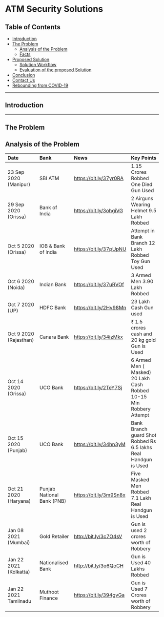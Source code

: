 # ATM Security Solutions

## Table of Contents ##

* [Introduction]()
* [The Problem]()
  * [Analysis of the Problem]()
  * [Facts]()
* [Proposed Solution]()
  * [Solution Workflow]()
  * [Evaluation of the proposed Solution]()
* [Conclusion]()
* [Contact Us]()
* [Rebounding from COVID-19]()

- - - -

## Introduction ##



- - - -

## The Problem ##

## Analysis of the Problem ##

| Date | Bank | News | Key Points |
| :-------------- | :-------------- | :-------------- | :-------------- |
| 23 Sep 2020 (Manipur) | SBI ATM | https://bit.ly/37yr0RA | 1.15 Crores Robbed One Died Gun Used |
| 29  Sep 2020 (Orissa) | Bank of India | https://bit.ly/3ohgiVG | 2 Airguns Wearing Helmet 9.5 Lakh Robbed |
| Oct 5 2020 (Orissa) | IOB & Bank of India | https://bit.ly/37pUpNU | Attempt in Bank Branch 12 Lakh Robbed Toy Gun Used |
| Oct 6 2020 (Noida) | Indian Bank | https://bit.ly/37uRVOf | 3 Armed Men 3.90 Lakh Robbed |
| Oct 7 2020 (UP) | HDFC Bank | https://bit.ly/2Hv98Mn | 23 Lakh Cash Gun used |
| Oct 9 2020 (Rajasthan) | Canara Bank | https://bit.ly/34izMkx | ₹ 1.5 crores cash and 20 kg gold Gun is Used |
| Oct 14 2020 (Orissa) | UCO Bank | https://bit.ly/2TeY7Sj | 6 Armed Men ( Masked) 20 Lakh Cash Robbed 10-15 Min Robbery Attempt |
| Oct 15 2020 (Punjab) | UCO Bank | https://bit.ly/34hn3yM | Bank Branch guard Shot Robbed Rs 6.5 lakhs Real Handgun is Used |
| Oct 21 2020 (Haryana) | Punjab National Bank (PNB) | https://bit.ly/3m9Sn8x | Five Masked Men Robbed 7.1 Lakh Real Handgun is Used |
| Jan 08 2021 (Mumbai) | Gold Retailer | http://bit.ly/3c7O4sV | Gun is used 2 crores worth of Robbery |
| Jan 22 2021 (Kolkatta) | Nationalised Bank | http://bit.ly/3o6QoCH | Gun is Used 40 Lakhs Robbed |
| Jan 22 2021 Tamilnadu | Muthoot Finance | https://bit.ly/394gvGa | Gun is Used 7 Crores worth of Robbery |
